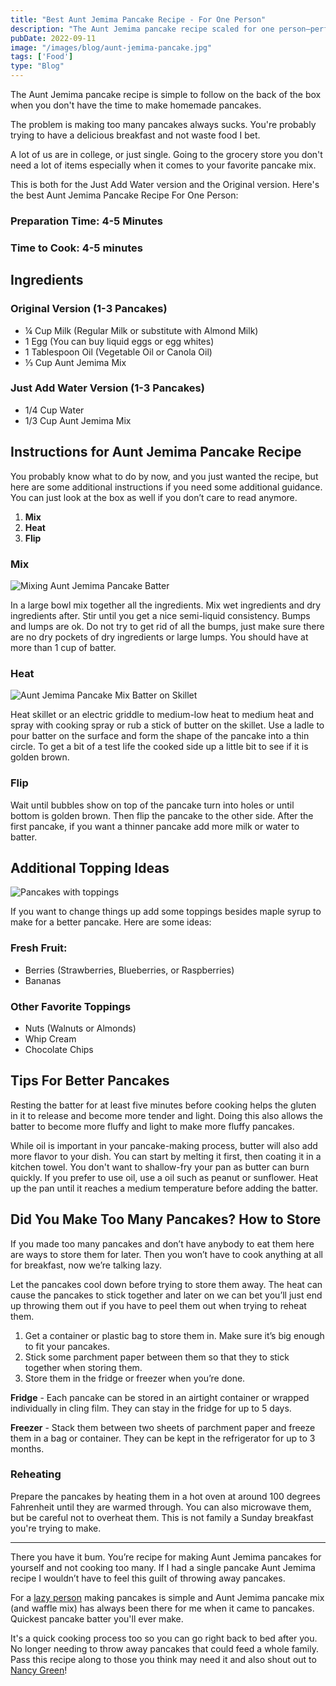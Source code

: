 ```yaml
---
title: "Best Aunt Jemima Pancake Recipe - For One Person"
description: "The Aunt Jemima pancake recipe scaled for one person—perfectly fluffy and simple."
pubDate: 2022-09-11
image: "/images/blog/aunt-jemima-pancake.jpg"
tags: ['Food']
type: "Blog"
---
```


The Aunt Jemima pancake recipe is simple to follow on the back of the box when you don't have the time to make homemade pancakes.

The problem is making too many pancakes always sucks. You're probably trying to have a delicious breakfast and not waste food I bet.

A lot of us are in college, or just single. Going to the grocery store you don't need a lot of items especially when it comes to your favorite pancake mix.

This is both for the Just Add Water version and the Original version. Here's the best Aunt Jemima Pancake Recipe For One Person:

### Preparation Time: 4-5 Minutes

### Time to Cook: 4-5 minutes

## Ingredients

### Original Version (1-3 Pancakes)

* ¼ Cup Milk (Regular Milk or substitute with Almond Milk)
* 1 Egg (You can buy liquid eggs or egg whites)
* 1 Tablespoon Oil (Vegetable Oil or Canola Oil)
* ⅓ Cup Aunt Jemima Mix

### Just Add Water Version (1-3 Pancakes)

* 1/4 Cup Water
* 1/3 Cup Aunt Jemima Mix

## Instructions for Aunt Jemima Pancake Recipe

You probably know what to do by now, and you just wanted the recipe, but here are some additional instructions if you need some additional guidance. You can just look at the box as well if you don’t care to read anymore.

1.  **Mix**
2.  **Heat**
3.  **Flip**

### Mix

![Mixing Aunt Jemima Pancake Batter](https://4thelazy.com/wp-content/uploads/2022/09/andrew-valdivia-7b7D_sLyzW8-unsplash.jpg)

In a large bowl mix together all the ingredients. Mix wet ingredients and dry ingredients after. Stir until you get a nice semi-liquid consistency. Bumps and lumps are ok. Do not try to get rid of all the bumps, just make sure there are no dry pockets of dry ingredients or large lumps. You should have at more than 1 cup of batter.

### Heat

![Aunt Jemima Pancake Mix Batter on Skillet](https://4thelazy.com/wp-content/uploads/2022/09/pancake-g9c773ce02_640.jpg)

Heat skillet or an electric griddle to medium-low heat to medium heat and spray with cooking spray or rub a stick of butter on the skillet. Use a ladle to pour batter on the surface and form the shape of the pancake into a thin circle. To get a bit of a test life the cooked side up a little bit to see if it is golden brown.

### Flip

Wait until bubbles show on top of the pancake turn into holes or until bottom is golden brown. Then flip the pancake to the other side. After the first pancake, if you want a thinner pancake add more milk or water to batter.

## Additional Topping Ideas

![Pancakes with toppings](https://4thelazy.com/wp-content/uploads/2022/09/pexels-sydney-troxell-718739.jpg)

If you want to change things up add some toppings besides maple syrup to make for a better pancake. Here are some ideas:

### Fresh Fruit:

* Berries (Strawberries, Blueberries, or Raspberries)
* Bananas

### Other Favorite Toppings

* Nuts (Walnuts or Almonds)
* Whip Cream
* Chocolate Chips

## Tips For Better Pancakes

Resting the batter for at least five minutes before cooking helps the gluten in it to release and become more tender and light. Doing this also allows the batter to become more fluffy and light to make more fluffy pancakes.

While oil is important in your pancake-making process, butter will also add more flavor to your dish. You can start by melting it first, then coating it in a kitchen towel. You don't want to shallow-fry your pan as butter can burn quickly. If you prefer to use oil, use a oil such as peanut or sunflower. Heat up the pan until it reaches a medium temperature before adding the batter.

## Did You Make Too Many Pancakes? How to Store

If you made too many pancakes and don’t have anybody to eat them here are ways to store them for later. Then you won’t have to cook anything at all for breakfast, now we’re talking lazy.

Let the pancakes cool down before trying to store them away. The heat can cause the pancakes to stick together and later on we can bet you’ll just end up throwing them out if you have to peel them out when trying to reheat them.

1.  Get a container or plastic bag to store them in. Make sure it’s big enough to fit your pancakes.
2.  Stick some parchment paper between them so that they to stick together when storing them.
3.  Store them in the fridge or freezer when you’re done.

**Fridge** - Each pancake can be stored in an airtight container or wrapped individually in cling film. They can stay in the fridge for up to 5 days.

**Freezer** - Stack them between two sheets of parchment paper and freeze them in a bag or container. They can be kept in the refrigerator for up to 3 months.

### Reheating

Prepare the pancakes by heating them in a hot oven at around 100 degrees Fahrenheit until they are warmed through. You can also microwave them, but be careful not to overheat them. This is not family a Sunday breakfast you're trying to make.

---

There you have it bum. You’re recipe for making Aunt Jemima pancakes for yourself and not cooking too many. If I had a single pancake Aunt Jemima recipe I wouldn’t have to feel this guilt of throwing away pancakes.

For a [lazy person](https://4thelazy.com/5-bad-habits-of-lazy-people/) making pancakes is simple and Aunt Jemima pancake mix (and waffle mix) has always been there for me when it came to pancakes. Quickest pancake batter you'll ever make.

It's a quick cooking process too so you can go right back to bed after you. No longer needing to throw away pancakes that could feed a whole family. Pass this recipe along to those you think may need it and also shout out to [Nancy Green](https://aaregistry.org/story/nancy-green-the-original-aunt-jemima/)!